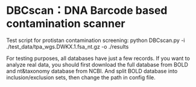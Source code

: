# DBCscan：DNA Barcode based contamination scanner

Test script for protistan contamination screening: python DBCscan.py -i ./test_data/tpa_wgs.DWKX.1.fsa_nt.gz -o ./results

For testing purposes, all databases have just a few records. If you want to analyze real data, you should first download the full database from BOLD and nt&taxonomy database from NCBI. And split BOLD database into inclusion/exclusion sets, then change the path in config file.
